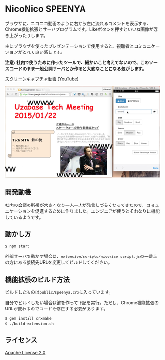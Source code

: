 NicoNico SPEENYA
====

ブラウザに、ニコニコ動画のように右から左に流れるコメントを表示する、Chrome機能拡張とサーバプログラムです。Likeボタンを押すといいね画像が浮き上がったりします。

主にブラウザを使ったプレゼンテーションで使用すると、視聴者とコミュニケーションがとれて良い感じです。

**注意: 社内で使うために作ったツールで、細かいこと考えてないので、このソースコードのまま一般公開サーバとか作ると大変なことになる気がします。**

[スクリーンキャプチャ動画 (YouTube)](http://youtu.be/M0kr4aONMHQ)

![Screen Shot](screenshot.png)

## 開発動機

社内の会議の所帯が大きくなり一人一人が発言しづらくなってきたので、コミュニケーションを促進するために作りました。エンジニアが使うとそれなりに機能しているようです。

## 動かし方

```bash
$ npm start
```

外部サーバで動かす場合は、`extension/scripts/niconico-script.js`の一番上の方にある接続先URLを変更してビルドしてください。

## 機能拡張のビルド方法

ビルドしたものは`public/speenya.crx`に入っています。

自分でビルドしたい場合は鍵を作って下記を実行。ただし、Chrome機能拡張のURLが変わるのでコードを修正する必要があります。

```bash
$ gem install crxmake
$ ./build-extension.sh
```

## ライセンス
[Apache License 2.0](LICENSE)
